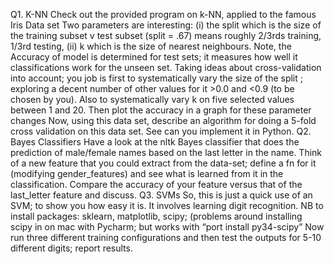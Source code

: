 Q1. K-NN
Check out the provided program on k-NN, applied to the famous Iris Data set
Two parameters are interesting: (i) the split which is the size of the training
subset v test subset (split = .67) means roughly 2/3rds training, 1/3rd testing,
(ii) k which is the size of nearest neighbours. Note, the Accuracy of model is
determined for test sets; it measures how well it classifications work for the
unseen set.
Taking ideas about cross-validation into account; you job is first to
systematically vary the size of the split ; exploring a decent number of other
values for it >0.0 and <0.9 (to be chosen by you). Also to systematically vary
k on five selected values between 1 and 20.
Then plot the accuracy in a graph for these parameter changes
Now, using this data set, describe an algorithm for doing a 5-fold cross
validation on this data set. See can you implement it in Python.
Q2. Bayes Classifiers
Have a look at the nltk Bayes classifier that does the prediction of
male/female names based on the last letter in the name.
Think of a new feature that you could extract from the data-set; define a fn for
it (modifying gender_features) and see what is learned from it in the
classification.
Compare the accuracy of your feature versus that of the last_letter feature and
discuss.
Q3. SVMs
So, this is just a quick use of an SVM; to show you how easy it is. It involves
learning digit recognition.
NB to install packages: sklearn, matplotlib, scipy; (problems around installing
scipy in on mac with Pycharm; but works with “port install py34-scipy”
Now run three different training configurations and then test the outputs for
5-10 different digits; report results.
